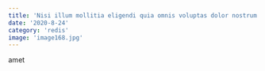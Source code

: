 ```yaml
---
title: 'Nisi illum mollitia eligendi quia omnis voluptas dolor nostrum voluptatem.'
date: '2020-8-24'
category: 'redis'
image: 'image168.jpg'
---
```


amet
